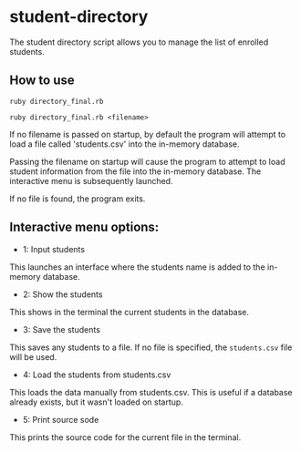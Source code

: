 # student-directory

The student directory script allows you to manage the list of enrolled students.

## How to use

```shell
ruby directory_final.rb

ruby directory_final.rb <filename>
```

If no filename is passed on startup, by default the program will attempt to load a file called 'students.csv' into the in-memory database.

Passing the filename on startup will cause the program to attempt to load student information from the file into the in-memory database. The interactive menu is subsequently launched.

If no file is found, the program exits.

## Interactive menu options:

* 1: Input students

This launches an interface where the students name is added to the in-memory database.

* 2: Show the students

This shows in the terminal the current students in the database.

* 3: Save the students

This saves any students to a file. If no file is specified, the `students.csv` file will be used.

* 4: Load the students from students.csv

This loads the data manually from students.csv. This is useful if a database already exists, but it wasn't loaded on startup.

* 5: Print source sode

This prints the source code for the current file in the terminal.
